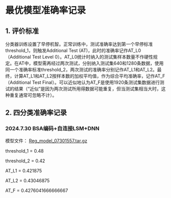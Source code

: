 # 最优模型准确率记录



## 1. 评价标准

​	分类器训练设置了早停机智。正常训练中，测试准确率达到第一个早停标准threshold_1，则触发Additional Test (AT)，此时的准确率记作AT_L0（Additional Test Level 0）。AT_L0统计时纳入的测试集样本数量不作硬性规定。在AT中，模型需再经过两次测试，分别纳入测试集640和1280条数据，使用同一个准确率标准threshold_2，两次测试的准确率分别记作AT_L1和AT_L2。最终，计算AT_L1和AT_L2按样本数的加权平均值，作为综合平均准确率，记作AT_F（Additional Test Final）。可以近似地认为AT_F是使用1920条测试集数据进行测试的结果（“近似”是因为两次测试所用得数据可能重复，但当测试集相当大时，这种重复通常可忽略不计）。



## 2. 四分类准确率记录

### 2024.7.30  BSA编码+自连接LSM+DNN

模型文件：  [Reg_model_07301557.tar.gz](model/Regression/Reg_model_07301557.tar.gz) 

threshold_1 = 0.48

threshold_2 = 0.42

AT_L1 = 0.421875

AT_L2 = 0.43046875

AT_F = 0.4276041666666667
